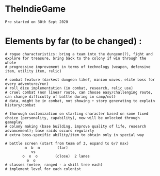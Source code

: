 # TheIndieGame
    Pre started on 30th Sept 2020

# Elements by far (to be changed) :
    # rogue characteristics: bring a team into the dungeon(?), fight and explore for treasure, bring back to the colony if win through the whole
    # progressive improvement in terms of technology (weapon, defensive item, utility item, relic)
    
    # combat feature (darkest dungeon like?, minion waves, elite boss for every adventure/run)
    # roll dice implementation (in combat, research, relic use)
    # cruel combat (non linear route, can choose easy/challenging route, can change difficulty of battle during in camp/not)
    # data, might be in combat, not showing + story generating to explain history/combat 
    
    # thorough customization on starting character based on some fixed choice (personality, capability), new will be unlocked through gameplay
    # colony making (base building, improve quality of life, research advancement); base raids occurs regularly
    # extra boss-specific ability/item to obtain only in special way
    
    # battle screen (start from team of 3, expand to 6/7 max)
             m  b  m        (far)
                vs
            o  o  o        (close)  2 lanes
              o  o
    # classes (melee, ranged - a skill tree each)
    # implement level for each colonist
    
    
    
    
